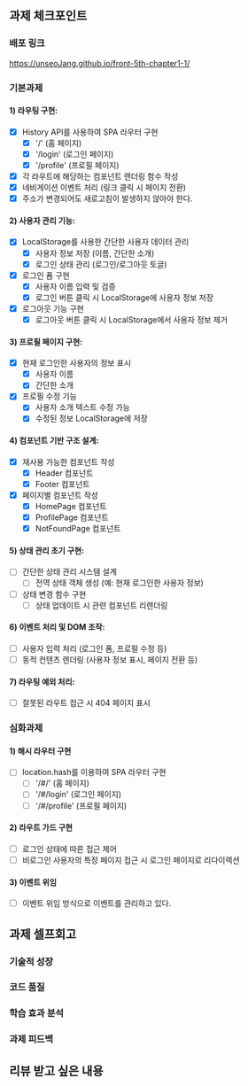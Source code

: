 ## 과제 체크포인트

### 배포 링크
https://unseoJang.github.io/front-5th-chapter1-1/

<!--
배포 링크를 적어주세요
예시: https://<username>.github.io/front-5th-chapter1-1/

배포가 완료되지 않으면 과제를 통과할 수 없습니다.
배포 후에 정상 작동하는지 확인해주세요.
-->


### 기본과제

#### 1) 라우팅 구현:
- [x] History API를 사용하여 SPA 라우터 구현
  - [x] '/' (홈 페이지)
  - [x] '/login' (로그인 페이지)
  - [x] '/profile' (프로필 페이지)
- [x] 각 라우트에 해당하는 컴포넌트 렌더링 함수 작성
- [x] 네비게이션 이벤트 처리 (링크 클릭 시 페이지 전환)
- [x] 주소가 변경되어도 새로고침이 발생하지 않아야 한다.

#### 2) 사용자 관리 기능:
- [x] LocalStorage를 사용한 간단한 사용자 데이터 관리
  - [x] 사용자 정보 저장 (이름, 간단한 소개)
  - [x] 로그인 상태 관리 (로그인/로그아웃 토글)
- [x] 로그인 폼 구현
  - [x] 사용자 이름 입력 및 검증
  - [x] 로그인 버튼 클릭 시 LocalStorage에 사용자 정보 저장
- [x] 로그아웃 기능 구현
  - [x] 로그아웃 버튼 클릭 시 LocalStorage에서 사용자 정보 제거

#### 3) 프로필 페이지 구현:
- [x] 현재 로그인한 사용자의 정보 표시
  - [x] 사용자 이름
  - [x] 간단한 소개
- [x] 프로필 수정 기능
  - [x] 사용자 소개 텍스트 수정 가능
  - [x] 수정된 정보 LocalStorage에 저장

#### 4) 컴포넌트 기반 구조 설계:
- [x] 재사용 가능한 컴포넌트 작성
  - [x] Header 컴포넌트
  - [x] Footer 컴포넌트
- [x] 페이지별 컴포넌트 작성
  - [x] HomePage 컴포넌트
  - [x] ProfilePage 컴포넌트
  - [x] NotFoundPage 컴포넌트

#### 5) 상태 관리 초기 구현:
- [ ] 간단한 상태 관리 시스템 설계
  - [ ] 전역 상태 객체 생성 (예: 현재 로그인한 사용자 정보)
- [ ] 상태 변경 함수 구현
  - [ ] 상태 업데이트 시 관련 컴포넌트 리렌더링

#### 6) 이벤트 처리 및 DOM 조작:
- [ ] 사용자 입력 처리 (로그인 폼, 프로필 수정 등)
- [ ] 동적 컨텐츠 렌더링 (사용자 정보 표시, 페이지 전환 등)

#### 7) 라우팅 예외 처리:
- [ ] 잘못된 라우트 접근 시 404 페이지 표시

### 심화과제

#### 1) 해시 라우터 구현
- [ ] location.hash를 이용하여 SPA 라우터 구현
  - [ ] '/#/' (홈 페이지)
  - [ ] '/#/login' (로그인 페이지) 
  - [ ] '/#/profile' (프로필 페이지)
 
#### 2) 라우트 가드 구현
- [ ] 로그인 상태에 따른 접근 제어
- [ ] 비로그인 사용자의 특정 페이지 접근 시 로그인 페이지로 리다이렉션

#### 3) 이벤트 위임

- [ ] 이벤트 위임 방식으로 이벤트를 관리하고 있다.

## 과제 셀프회고

<!-- 과제에 대한 회고를 작성해주세요 -->

### 기술적 성장
<!-- 예시
- 새로 학습한 개념
- 기존 지식의 재발견/심화
- 구현 과정에서의 기술적 도전과 해결
-->

### 코드 품질
<!-- 예시
- 특히 만족스러운 구현
- 리팩토링이 필요한 부분
- 코드 설계 관련 고민과 결정
-->

### 학습 효과 분석
<!-- 예시
- 가장 큰 배움이 있었던 부분
- 추가 학습이 필요한 영역
- 실무 적용 가능성
-->

### 과제 피드백
<!-- 예시
- 과제에서 모호하거나 애매했던 부분
- 과제에서 좋았던 부분
-->

## 리뷰 받고 싶은 내용

<!--
피드백 받고 싶은 내용을 구체적으로 남겨주세요
모호한 요청은 피드백을 남기기 어렵습니다.

참고링크: https://chatgpt.com/share/675b6129-515c-8001-ba72-39d0fa4c7b62

모호한 질문의 예시)
- 무엇을 질문해야 할지 몰라서 코치님이 보시기에 고쳐야할것들 전반적으로 피드백 부탁드립니다.
- 코드 스타일에 대한 피드백 부탁드립니다.
- 코드 구조에 대한 피드백 부탁드립니다.
- 개념적인 오류에 대한 피드백 부탁드립니다.
- 추가 구현이 필요한 부분에 대한 피드백 부탁드립니다.

구체적인 질문의 예시)
- 파일A의 함수B와 그 안의 변수명을 보면 직관성이 떨어지는 것 같습니다. 함수와 변수 이름을 더 명확하게 지을 방법에 대해 조언해 주실 수 있나요?
- 현재 파일 단위로 코드를 분리했지만, 이번 주차 발제를 기준으로 봤을 때 모듈화나 계층화에서 부족함이 있는 것 같습니다. 특히 A와 B 부분에서 모듈화를 더 진행할지 그대로 둘지 고민하였습니다. (...구체적인 고민 사항 적기...). 코치님의 의견이 궁금합니다.
- 옵저버 패턴을 사용해 상태 관리 로직을 구현해 보려 했습니다. 제가 구현한 코드가 옵저버 패턴에 맞게 잘 구성되었는지 검토해 주시고, 보완할 부분을 제안해 주실 수 있을까요?
- 컴포넌트 A를 테스트 할 때 B와의 의존성 때문에 테스트 코드를 작성하려다 포기했습니다. A와 B의 의존성을 낮추고 테스트 가능성을 높이는 구조 개선 방안이 있을까요?
-->
